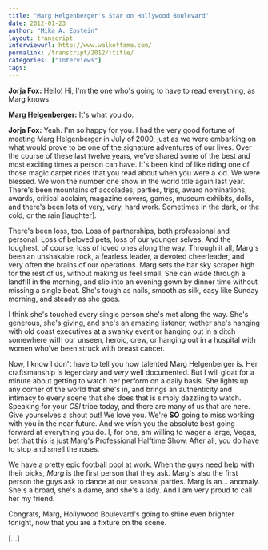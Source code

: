 ```yaml
---
title: "Marg Helgenberger's Star on Hollywood Boulevard"
date: 2012-01-23
author: "Mika A. Epstein"
layout: transcript
interviewurl: http://www.walkoffame.com/
permalink: /transcript/2012/:title/
categories: ["Interviews"]
tags:
---
```


**Jorja Fox:** Hello! Hi, I'm the one who's going to have to read everything, as Marg knows.

**Marg Helgenberger:** It's what you do.

**Jorja Fox:** Yeah. I'm so happy for you. I had the very good fortune of meeting Marg Helgenberger in July of 2000, just as we were embarking on what would prove to be one of the signature adventures of our lives. Over the course of these last twelve years, we've shared some of the best and most exciting times a person can have. It's been kind of like riding one of those magic carpet rides that you read about when you were a kid. We were blessed. We won the number one show in the world title again last year. There's been mountains of accolades, parties, trips, award nominations, awards, critical acclaim, magazine covers, games, museum exhibits, dolls, and there's been lots of very, very, hard work. Sometimes in the dark, or the cold, or the rain [laughter].

There's been loss, too. Loss of partnerships, both professional and personal. Loss of beloved pets, loss of our younger selves. And the toughest, of course, loss of loved ones along the way. Through it all, Marg's been an unshakable rock, a fearless leader, a devoted cheerleader, and very often the brains of our operations. Marg sets the bar sky scraper high for the rest of us, without making us feel small. She can wade through a landfill in the morning, and slip into an evening gown by dinner time without missing a single beat. She's tough as nails, smooth as silk, easy like Sunday morning, and steady as she goes.

I think she's touched every single person she's met along the way. She's generous, she's giving, and she's an amazing listener, wether she's hanging with old coast executives at a swanky event or hanging out in a ditch somewhere with our unseen, heroic, crew, or hanging out in a hospital with women who've been struck with breast cancer.

Now, I know I don't have to tell you how talented Marg Helgenberger is. Her craftsmanship is legendary and *very* well documented. But I will gloat for a minute about getting to watch her perform on a daily basis. She lights up any corner of the world that she's in, and brings an authenticity and intimacy to every scene that she does that is simply dazzling to watch. Speaking for your *CSI* tribe today, and there are many of us that are here. Give yourselves a shout out! We love you. We're **SO** going to miss working with you in the near future. And we wish you the absolute best going forward at everything you do. I, for one, am willing to wager a large, Vegas, bet that this is just Marg's Professional Halftime Show. After all, you do have to stop and smell the roses.

We have a pretty epic football pool at work. When the guys need help with their picks, *Marg* is the first person that they ask. Marg's also the first person the guys ask to dance at our seasonal parties. Marg is an... anomaly. She's a broad, she's a dame, and she's a lady. And I am very proud to call her my friend.

Congrats, Marg, Hollywood Boulevard's going to shine even brighter tonight, now that you are a fixture on the scene.

[...]